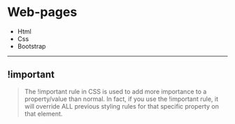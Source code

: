 # Web-pages
- Html
- Css
- Bootstrap

---

## !important
> The !important rule in CSS is used to add more importance to a property/value than normal. In fact, if you use the !important rule, it will override ALL previous styling rules for that specific property on that element.
